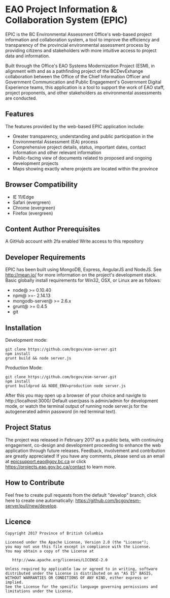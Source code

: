 # EAO Project Information & Collaboration System (EPIC)

EPIC is the BC Environmental Assessment Office's web-based project information and collaboration system, a tool to improve the efficiency and transparency of the provincial environmental assessment process by providing citizens and stakeholders with more intuitive access to project data and information.

Built through the Office's EAO Systems Modernization Project (ESM), in alignment with and as a pathfinding project of the BCDevExhange collaboration between the Office of the Chief Information Officer and Government Communication and Public Engagement's Government Digital Experience teams, this application is a tool to support the work of EAO staff, project proponents, and other stakeholders as environmental assessments are conducted.

## Features

The features provided by the web-based EPIC application include:

* Greater transparency, understanding and public participation in the Environmental Assessment (EA) process
* Comprehensive project details, status, important dates, contact information and other relevant information
* Public-facing view of documents related to proposed and ongoing development projects
* Maps showing exactly where projects are located within the province

## Browser Compatibility

* IE 11/Edge
* Safari (evergreen)
* Chrome (evergreen)
* Firefox (evergreen)


## Content Author Prerequisites

A GitHub account with 2fa enabled
Write access to this repository

## Developer Requirements

EPIC has been built using MongoDB, Express, AngularJS and NodeJS.  See http://mean.io/ for more information on the project's development stack. Basic globally install requirements for Win32, OSX, or Linux are as follows:

* node@ >= 0.10.40
* npm@ >=- 2.14.13
* mongodb-server@ >= 2.6.x
* grunt@ >= 0.4.5
* git

## Installation
    
Development mode:

    git clone https://github.com/bcgov/esm-server.git
    npm install
    grunt build && node server.js
    
Production Mode:

    git clone https://github.com/bcgov/esm-server.git
    npm install
    grunt buildprod && NODE_ENV=production node server.js

After this you may open up a browser of your choice and navigte to http://localhost:3000/  Default user/pass is admin/admin for development mode, or watch the terminal output of running node server.js for the autogenerated admin password (in red terminal text).

## Project Status

The project was released in February 2017 as a public beta, with continuing engagement, co-design and development proceeding to enhance the web application through future releases.  Feedback, involvement and contribution are greatly appreciated!  If you have any comments, please send us an email at epicsupport.eao@gov.bc.ca or click https://projects.eao.gov.bc.ca/contact to learn more.

## How to Contribute

Feel free to create pull requests from the default "develop" branch, click here to create one automatically: https://github.com/bcgov/esm-server/pull/new/develop.

## Licence

    Copyright 2017 Province of British Columbia

    Licensed under the Apache License, Version 2.0 (the "License");
    you may not use this file except in compliance with the License.
    You may obtain a copy of the License at 

       http://www.apache.org/licenses/LICENSE-2.0

    Unless required by applicable law or agreed to in writing, software
    distributed under the License is distributed on an "AS IS" BASIS,
    WITHOUT WARRANTIES OR CONDITIONS OF ANY KIND, either express or implied.
    See the License for the specific language governing permissions and
    limitations under the License.
   
